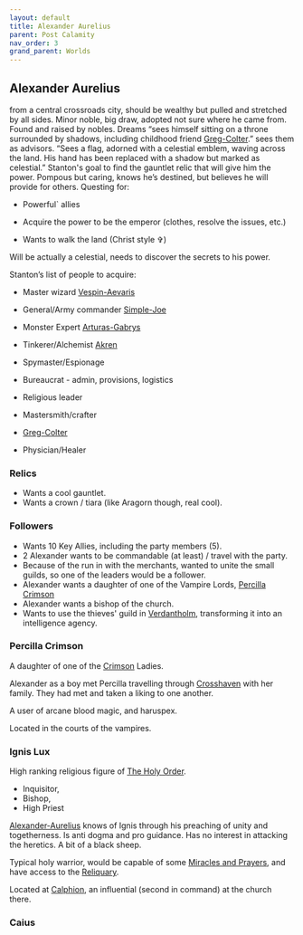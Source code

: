 ```yaml
---
layout: default
title: Alexander Aurelius
parent: Post Calamity
nav_order: 3
grand_parent: Worlds
---
```

## Alexander Aurelius
from a central crossroads city, should be wealthy but pulled and stretched by all sides. Minor noble, big draw, adopted not sure where he came from. Found and raised by nobles. Dreams “sees himself sitting on a throne surrounded by shadows, including childhood friend [Greg-Colter](Greg-Colter).” sees them as advisors. “Sees a flag, adorned with a celestial emblem, waving across the land. His hand has been replaced with a shadow but marked as celestial.” Stanton's goal to find the gauntlet relic that will give him the power. Pompous but caring, knows he’s destined, but believes he will provide for others. Questing for:

- Powerful` allies
    
- Acquire the power to be the emperor (clothes, resolve the issues, etc.)
    
- Wants to walk the land (Christ style ✞)
    

Will be actually a celestial, needs to discover the secrets to his power.

  

Stanton’s list of people to acquire:

- Master wizard [Vespin-Aevaris](Vespin-Aevaris)
    
- General/Army commander [Simple-Joe](Simple-Joe)
    
- Monster Expert [Arturas-Gabrys](Arturas-Gabrys)
    
- Tinkerer/Alchemist [Akren](Akren)
    
- Spymaster/Espionage
    
- Bureaucrat - admin, provisions, logistics
    
- Religious leader
    
- Mastersmith/crafter
    
- [Greg-Colter](Greg-Colter)
    
- Physician/Healer


### Relics
* Wants a cool gauntlet.
* Wants a crown / tiara (like Aragorn though, real cool).

### Followers
* Wants 10 Key Allies, including the party members (5).
* 2 Alexander wants to be commandable (at least) / travel with the party.
* Because of the run in with the merchants, wanted to unite the small guilds, so one of the leaders would be a follower.
* Alexander wants a daughter of one of the Vampire Lords, [Percilla Crimson](#Percilla%20Crimson)
* Alexander wants a bishop of the church.
* Wants to use the thieves' guild in [Verdantholm](Verdantholm), transforming it into an intelligence agency.

### Percilla Crimson
A daughter of one of the [Crimson](Vampire%20Lords#Crimson) Ladies.

Alexander as a boy met Percilla travelling through [Crosshaven](Crosshaven) with her family. They had met and taken a liking to one another.

A user of arcane blood magic, and haruspex.

Located in the courts of the vampires.

### Ignis Lux
High ranking religious figure of [The Holy Order](The%20Holy%20Order).
* Inquisitor,
* Bishop,
* High Priest

[Alexander-Aurelius](Alexander-Aurelius) knows of Ignis through his preaching of unity and togetherness. Is anti dogma and pro guidance. Has no interest in attacking the heretics. A bit of a black sheep.

Typical holy warrior, would be capable of some [Miracles and Prayers](The%20Holy%20Order#Miracles%20and%20Prayers), and have access to the [Reliquary](The%20Holy%20Order#Reliquary).

Located at [Calphion](Calphion), an influential (second in command) at the church there.

### Caius
